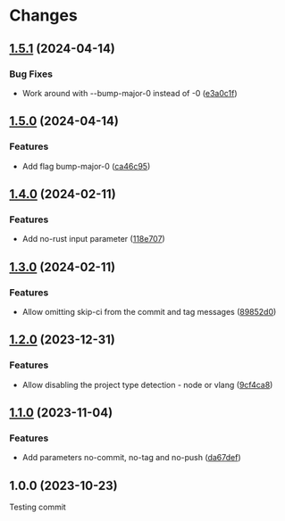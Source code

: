# Changes

## [1.5.1](https://github.com/prantlf/publish-release-action/compare/v1.5.0...v1.5.1) (2024-04-14)

### Bug Fixes

* Work around with --bump-major-0 instead of -0 ([e3a0c1f](https://github.com/prantlf/publish-release-action/commit/e3a0c1f76239928645c78d340f56790d6970cb22))

## [1.5.0](https://github.com/prantlf/publish-release-action/compare/v1.4.0...v1.5.0) (2024-04-14)

### Features

* Add flag bump-major-0 ([ca46c95](https://github.com/prantlf/publish-release-action/commit/ca46c952ef24dddb1127bd3d68706fd3f5ea3ffb))

## [1.4.0](https://github.com/prantlf/publish-release-action/compare/v1.3.0...v1.4.0) (2024-02-11)

### Features

* Add no-rust input parameter ([118e707](https://github.com/prantlf/publish-release-action/commit/118e707c197ef4cd856e20b56f81bdc95495b877))

## [1.3.0](https://github.com/prantlf/publish-release-action/compare/v1.2.0...v1.3.0) (2024-02-11)

### Features

* Allow omitting skip-ci from the commit and tag messages ([89852d0](https://github.com/prantlf/publish-release-action/commit/89852d022310e01c3ee225e3a3842a6b06522fd0))

## [1.2.0](https://github.com/prantlf/publish-release-action/compare/v1.1.0...v1.2.0) (2023-12-31)

### Features

* Allow disabling the project type detection - node or vlang ([9cf4ca8](https://github.com/prantlf/publish-release-action/commit/9cf4ca8604f90b6943623b95ed4c6f7aa2db1aca))

## [1.1.0](https://github.com/prantlf/publish-release-action/compare/v1.0.0...v1.1.0) (2023-11-04)

### Features

* Add parameters no-commit, no-tag and no-push ([da67def](https://github.com/prantlf/publish-release-action/commit/da67def7465bf552754640fc3bc9676c1923c63f))

## 1.0.0 (2023-10-23)

Testing commit
